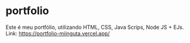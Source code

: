 # portfolio
Este é meu portfólio, utilizando HTML, CSS, Java Scrips, Node JS + EJs.
Link: https://portfolio-miinguta.vercel.app/
